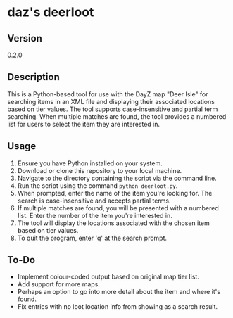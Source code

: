 # daz's deerloot

## Version
0.2.0

## Description
This is a Python-based tool for use with the DayZ map "Deer Isle" for searching items in an XML file and displaying their associated locations based on tier values. The tool supports case-insensitive and partial term searching. When multiple matches are found, the tool provides a numbered list for users to select the item they are interested in.

## Usage
1. Ensure you have Python installed on your system.
2. Download or clone this repository to your local machine.
3. Navigate to the directory containing the script via the command line.
4. Run the script using the command `python deerloot.py`.
5. When prompted, enter the name of the item you're looking for. The search is case-insensitive and accepts partial terms.
6. If multiple matches are found, you will be presented with a numbered list. Enter the number of the item you're interested in.
7. The tool will display the locations associated with the chosen item based on tier values.
8. To quit the program, enter 'q' at the search prompt.

## To-Do
- Implement colour-coded output based on original map tier list.
- Add support for more maps.
- Perhaps an option to go into more detail about the item and where it's found.
- Fix entries with no loot location info from showing as a search result.
